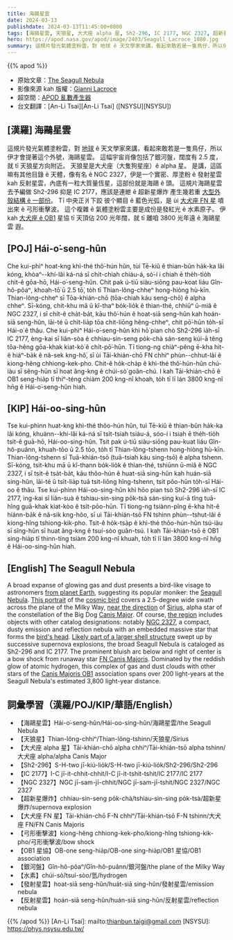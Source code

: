 ```yaml
---
title: 海鷗星雲
date: 2024-03-13
publishdate: 2024-03-13T11:45:00+0800
tags: [海鷗星雲, 天狼星, 大犬座 alpha 星, Sh2-296, IC 2177, NGC 2327, 超新星爆炸, 大犬座 FN 星, 弓形衝擊波, OB1 星協, 銀河盤, 水素, 發射星雲, 反射星雲]
hero: https://apod.nasa.gov/apod/image/2403/Seagull_Lacroce_1080.jpg
summary: 這規片發光氣體塗粉雲，對 地球 ê 天文學家來講，看起來敢若是一隻鳥仔，所以伊才會提著這个外號，海鷗星雲。
---
```


{{% apod %}}

- 原始文章：[The Seagull Nebula](https://apod.nasa.gov/apod/ap240313.html)
- 影像來源 kah 版權：[Gianni Lacroce](https://www.flickr.com/photos/194921065@N03/)
- 超空間：[APOD 亂數產生器](https://apod.nasa.gov/apod/random_apod.html)
- 台文翻譯：[An-Li Tsai][An-Li Tsai] ([NSYSU][NSYSU])

## [漢羅] 海鷗星雲
這規片發光氣體塗粉雲，對 [地球][from planet Earth] ê 天文學家來講，看起來敢若是一隻鳥仔，所以伊才會提著這个外號，海鷗星雲。
這幅宇宙肖像包括了銀河盤，闊度有 2.5 度，就 tī 天狼星方向附近。
天狼星是大犬座（大隻狗星座）ê alpha 星。
是講，這區嘛有其他目錄 ê 天體，像有名 ê NGC 2327，伊是一个實密、厚塗粉 ê 發射星雲 kah 反射星雲，內底有一粒大質量恆星，這部份就是海鷗 ê 頭。
這規片海鷗星雲去予編做 Sh2-296 抑是 IC 2177，應該是連紲 ê 超新星爆炸 產生幾若重 [大型外殼結構 ê 一部份][Likely part of a larger shell structure]。
Tī 中央正爿下跤 彼个顯目 ê 藍色光弧，是 ùi [大犬座 FN 星][FN Canis Majoris] 噴出來 ê 弓形衝擊波。
這个複雜 ê 氣體塗粉雲主要是成份是發紅光 ê 水素原子。
伊 kah [大犬座 ê OB1][Canis Majoris OB1] 星協 tī 天頂佔 200 光年闊，就 tī 離咱 3800 光年遠 ê 海鷗星雲 遐。

## [POJ] Hái-o͘-seng-hûn
Che kui-phìⁿ hoat-kng khì-thé thô͘-hún hûn, tùi Tē-kiû ê thian-bûn ha̍k-ka lâi kóng, khòaⁿ--khí-lâi ká-ná sī chi̍t-chiah chiáu-á, só͘-í i chiah ē the̍h-tio̍h chit-ê gōa-hō, Hái-o͘-seng-hûn.
Chit pak ú-tiū siàu-siōng pau-koat liáu Gîn-hô-pôaⁿ, khoah-tō͘ ū 2.5 tō͘, to̍h tī Thian-lông-chheⁿ hong-hiòng hù-kīn.
Thian-lông-chheⁿ sī Tōa-khián-chō (tōa-chiah káu seng-chō) ê alpha chheⁿ.
Sī-kóng, chit-khu mā ū kî-thaⁿ bo̍k-lio̍k ê thian-thé, chhiūⁿ ū-miâ ê NGC 2327, i sī chi̍t-ê cha̍t-ba̍t, kāu thô͘-hún ê hoat-siā seng-hûn kah hoán-siā seng-hûn, lāi-té ū chi̍t-lia̍p tōa chit-liōng hêng-chheⁿ, chit pō͘-hūn to̍h-sī Hái-o͘ ê thâu.
Che kui-phìⁿ Hái-o͘-seng-hûn khì hō͘ pian chò Sh2-296 ia̍h-sī IC 2177, èng-kai sī liân-sòa ê chhiau-sin-seng po̍k-chà sán-seng kúi-ā têng tōa-hêng gōa-khak kiat-kò͘ ê chi̍t-pō͘-hūn.
Tī tiong-ng chiàⁿ-pêng ē-kha hit-ê hiáⁿ-ba̍k ê nâ-sek kng-hô͘, sī ùi Tāi-khián-chō FN chhiⁿ phùn--chhut-lâi ê kiong-hêng chhiong-kek-pho.
Chit-ê ho̍k-cha̍p ê khì-thé thô͘-hún-hûn chú-iàu sī sêng-hūn sī hoat âng-kng ê chúi-sò͘ goân-chú.
I kah Tāi-khián-chō ê OB1 seng-hia̍p tī thiⁿ-téng chiàm 200 kng-nî khoah, to̍h tī lī lán 3800 kng-nî hn̄g ê Hái-o͘-seng-hûn hiah.

## [KIP] Hái-oo-sing-hûn
Tse kui-phìnn huat-kng khì-thé thôo-hún hûn, tuì Tē-kiû ê thian-bûn ha̍k-ka lâi kóng, khuànn--khí-lâi ká-ná sī tsi̍t-tsiah tsiáu-á, sóo-í i tsiah ē the̍h-tio̍h tsit-ê guā-hō, Hái-oo-sing-hûn.
Tsit pak ú-tiū siàu-siōng pau-kuat liáu Gîn-hô-puânn, khuah-tōo ū 2.5 tōo, to̍h tī Thian-lông-tshenn hong-hiòng hù-kīn.
Thian-lông-tshenn sī Tuā-khián-tsō (tuā-tsiah káu sing-tsō) ê alpha tshenn.
Sī-kóng, tsit-khu mā ū kî-thann bo̍k-lio̍k ê thian-thé, tshiūnn ū-miâ ê NGC 2327, i sī tsi̍t-ê tsa̍t-ba̍t, kāu thôo-hún ê huat-siā sing-hûn kah huán-siā sing-hûn, lāi-té ū tsi̍t-lia̍p tuā tsit-liōng hîng-tshenn, tsit pōo-hūn to̍h-sī Hái-oo ê thâu.
Tse kui-phìnn Hái-oo-sing-hûn khì hōo pian tsò Sh2-296 ia̍h-sī IC 2177, ìng-kai sī liân-suà ê tshiau-sin-sing po̍k-tsà sán-sing kuí-ā tîng tuā-hîng guā-khak kiat-kòo ê tsi̍t-pōo-hūn.
Tī tiong-ng tsiànn-pîng ē-kha hit-ê hiánn-ba̍k ê nâ-sik kng-hôo, sī uì Tāi-khián-tsō FN tshinn phùn--tshut-lâi ê kiong-hîng tshiong-kik-pho.
Tsit-ê ho̍k-tsa̍p ê khì-thé thôo-hún-hûn tsú-iàu sī sîng-hūn sī huat âng-kng ê tsuí-sòo guân-tsú.
I kah Tāi-khián-tsō ê OB1 sing-hia̍p tī thinn-tíng tsiàm 200 kng-nî khuah, to̍h tī lī lán 3800 kng-nî hn̄g ê Hái-oo-sing-hûn hiah.

## [English] The Seagull Nebula
A broad expanse of glowing gas and dust presents a bird-like visage to astronomers [from planet Earth][from planet Earth], suggesting its popular moniker: the [Seagull Nebula][Seagull Nebula].
[This portrait][This portrait] of the [cosmic bird][cosmic bird] covers a 2.5-degree wide swath across the plane of the Milky Way, [near the direction][near the direction] of [Sirius][Sirius], alpha star of the constellation of the Big Dog [Canis Major][Canis Major].
Of course, [the region][the region] includes objects with other catalog designations: notably [NGC 2327][NGC 2327], a compact, dusty emission and reflection nebula with an embedded massive star that forms the [bird's head][bird's head].
[Likely part of a larger shell structure][Likely part of a larger shell structure] swept up by successive supernova explosions, the broad Seagull Nebula is cataloged as Sh2-296 and IC 2177.
The prominent bluish arc below and right of center is a bow shock from runaway star [FN Canis Majoris][FN Canis Majoris].
Dominated by the reddish glow of atomic hydrogen, this complex of gas and dust clouds with other stars of the [Canis Majoris OB1][Likely part of a larger shell structure] association spans over 200 light-years at the Seagull Nebula's estimated 3,800 light-year distance.

## 詞彙學習（漢羅/POJ/KIP/華語/English）
- 【海鷗星雲】Hái-o͘-seng-hûn/Hái-oo-sing-hûn/海鷗星雲/the Seagull Nebula
- 【天狼星】Thian-lông-chhiⁿ/Thian-lông-tshinn/天狼星/Sirius
- 【大犬座 alpha 星】Tāi-khián-chō alpha chhiⁿ/Tāi-khián-tsō alpha tshinn/大犬座 alpha/alpha Canis Major
- 【Sh2-296】S-H-two jī-kiú-lio̍k/S-H-two jī-kiú-lio̍k/Sh2-296/Sh2-296
- 【IC 2177】I-C jī-it-chhit-chhit/I-C jī-it-tshit-tshit/IC 2177/IC 2177
- 【NGC 2327】NGC jī-sam-jī-chhit/NGC jī-sam-jī-tshit/NGC 2327/NGC 2327
- 【超新星爆炸】chhiau-sin-seng po̍k-chà/tshiau-sin-sing po̍k-tsà/超新星爆炸/supernova explosion
- 【大犬座 FN 星】Tāi-khián-chō F-N chhiⁿ/Tāi-khián-tsō F-N tshinn/大犬座 FN/FN Canis Majoris
- 【弓形衝擊波】kiong-hêng chhiong-kek-pho/kiong-hîng tshiong-kik-pho/弓形衝擊波/bow shock 
- 【OB1 星協】OB-one seng-hia̍p/OB-one sing-hia̍p/OB1 星協/OB1 association
- 【銀河盤】Gîn-hô-pôaⁿ/Gîn-hô-puânn/銀河盤/the plane of the Milky Way
- 【水素】chúi-sò͘/tsuí-sòo/氫/hydrogen
- 【發射星雲】hoat-siā seng-hûn/huát-siā sing-hûn/發射星雲/emission nebula
- 【反射星雲】hoán-siā seng-hûn/huán-siā sing-hûn/反射星雲/reflection nebula

{{% /apod %}}
[An-Li Tsai]: mailto:thianbun.taigi@gmail.com
[NSYSU]: https://phys.nsysu.edu.tw/

[copyright]: https://apod.nasa.gov/apod/fap/lib/about_apod.html#srapply
[License]: https://creativecommons.org/licenses/by/3.0/

[from planet Earth]:https://apod.nasa.gov/apod/ap090411.html
[Seagull Nebula]:https://www.nebulaphotos.com/ngc-ic/ic2177/
[This portrait]:https://www.flickr.com/photos/194921065@N03/
[cosmic bird]:https://apod.nasa.gov/apod/ap230620.html
[near the direction]:http://www.eanet.com/kodama/astro/2007/0216a/index.htm
[Sirius]:https://apod.nasa.gov/apod/ap161215.html
[Canis Major]:https://en.wikipedia.org/wiki/Canis_Major
[the region]:http://www.youtube.com/watch?v=SLW7uPs7hS0
[NGC 2327]:https://theskylive.com/sky/deepsky/ngc2327-object
[bird's head]:https://petcube.com/blog/content/images/2021/03/IMG_1796--1-.png
[Likely part of a larger shell structure]:https://ui.adsabs.harvard.edu/abs/2019A%26A...628A..44F/abstract
[FN Canis Majoris]:https://en.wikipedia.org/wiki/FN_Canis_Majoris
[Canis Majoris OB1]:https://ui.adsabs.harvard.edu/abs/2019A%26A...628A..44F/abstract
